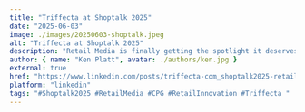 ```yaml
---
title: "Triffecta at Shoptalk 2025"
date: "2025-06-03"
image: ./images/20250603-shoptalk.jpeg
alt: "Triffecta at Shoptalk 2025"
description: "Retail Media is finally getting the spotlight it deserves at Shoptalk — and Triffecta will be there. If you're looking to simplify, scale, and unify your retail media strategy across retailers, let’s talk. 📍 Find us in the new Retail Media stream."
author: { name: "Ken Platt", avatar: ./authors/ken.jpg }
external: true
href: "https://www.linkedin.com/posts/triffecta-com_shoptalk2025-retailmedia-cpg-activity-7335535133246021634-zEUZ?utm_source=share&utm_medium=member_desktop&rcm=ACoAAAeAzbYB3ONnGcwvza5pwYI1AkftnqyQqyY"
platform: "linkedin"
tags: "#Shoptalk2025 #RetailMedia #CPG #RetailInnovation #Triffecta "
---
```

